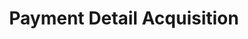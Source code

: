 ---
title: Payment Detail Acquisition
parent: /phases/01-resource-development
ref-id: TAC-04
short-desc: The adversary is trying to acquire financial infomation that can be used to make payments in another's name, for example bank account or credit card details. This information is most commonly acquired from keylogging, phishing and data dumps, and may contain either, or a mixture of, complete and partial payment detail sets.
layout: tactic
---